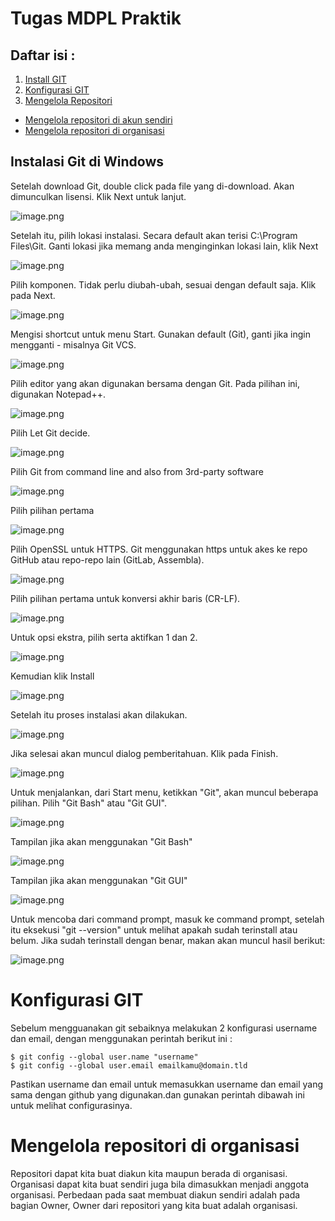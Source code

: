 # Tugas MDPL Praktik
<h2> Daftar isi : </h2>


1. [Install GIT](https://github.com/erwinstw/erwinstw-01-git-github#-instalasi-git-di-windows)
2. [Konfigurasi GIT]()
3. [Mengelola Repositori]()
* [Mengelola repositori di akun sendiri]()
* [Mengelola repositori di organisasi]()

<h2> Instalasi Git di Windows</h2>

Setelah download Git, double click pada file yang di-download. Akan dimunculkan lisensi. Klik Next untuk lanjut.

![image.png](img/1.png)

Setelah itu, pilih lokasi instalasi. Secara default akan terisi C:\Program Files\Git. Ganti lokasi jika memang anda menginginkan lokasi lain, klik Next

![image.png](img/tambahan.jpg)

Pilih komponen. Tidak perlu diubah-ubah, sesuai dengan default saja. Klik pada Next.

![image.png](img/2.png)

Mengisi shortcut untuk menu Start. Gunakan default (Git), ganti jika ingin mengganti - misalnya Git VCS.

![image.png](img/3.png)

Pilih editor yang akan digunakan bersama dengan Git. Pada pilihan ini, digunakan Notepad++.

![image.png](img/4.png)

Pilih Let Git decide. 

![image.png](img/5.png)

Pilih Git from command line and also from 3rd-party software

![image.png](img/6.png)

Pilih pilihan pertama

![image.png](img/7.png)

Pilih OpenSSL untuk HTTPS. Git menggunakan https untuk akes ke repo GitHub atau repo-repo lain (GitLab, Assembla).

![image.png](img/8.png)

Pilih pilihan pertama untuk konversi akhir baris (CR-LF).

![image.png](img/9.png)

Untuk opsi ekstra, pilih serta aktifkan 1 dan 2.

![image.png](img/10.png)

Kemudian klik Install

![image.png](img/11.png)

Setelah itu proses instalasi akan dilakukan.

![image.png](img/12.png)

Jika selesai akan muncul dialog pemberitahuan. Klik pada Finish.

![image.png](img/13.png)

Untuk menjalankan, dari Start menu, ketikkan "Git", akan muncul beberapa pilihan. Pilih "Git Bash" atau "Git GUI".

![image.png](img/14.png)

Tampilan jika akan menggunakan "Git Bash"

![image.png](img/15.png)

Tampilan jika akan menggunakan "Git GUI"

![image.png](img/16.png)

Untuk mencoba dari command prompt, masuk ke command prompt, setelah itu eksekusi "git --version" untuk melihat apakah sudah terinstall atau belum. Jika sudah terinstall dengan benar, makan akan muncul hasil berikut:

![image.png](img/17.png)

# Konfigurasi GIT

Sebelum mengguanakan git sebaiknya melakukan 2 konfigurasi username dan email, dengan menggunakan perintah berikut ini :


```
$ git config --global user.name "username"
$ git config --global user.email emailkamu@domain.tld
```



Pastikan username dan email untuk memasukkan username dan email yang sama dengan github yang digunakan.dan gunakan perintah dibawah ini untuk melihat configurasinya.

# Mengelola repositori di organisasi

Repositori dapat kita buat diakun kita maupun berada di organisasi. Organisasi dapat kita buat sendiri juga bila dimasukkan menjadi anggota organisasi. Perbedaan pada saat membuat diakun sendiri adalah pada bagian Owner, Owner dari repositori yang kita buat adalah organisasi.

